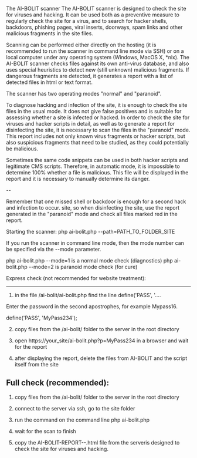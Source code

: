 The AI-BOLIT scanner The AI-BOLIT scanner is designed to check the site for viruses and hacking. It can be used both as a preventive measure to regularly check the site for a virus, and to search for hacker shells, backdoors, phishing pages, viral inserts, doorways, spam links and other malicious fragments in the site files.

Scanning can be performed either directly on the hosting (it is recommended to run the scanner in command line mode via SSH) or on a local computer under any operating system (Windows, MacOS X, *nix). The AI-BOLIT scanner checks files against its own anti-virus database, and also uses special heuristics to detect new (still unknown) malicious fragments. If dangerous fragments are detected, it generates a report with a list of detected files in html or text format.

The scanner has two operating modes "normal" and "paranoid".

To diagnose hacking and infection of the site, it is enough to check the site files in the usual mode. It does not give false positives and is suitable for assessing whether a site is infected or hacked. In order to check the site for viruses and hacker scripts in detail, as well as to generate a report for disinfecting the site, it is necessary to scan the files in the "paranoid" mode. This report includes not only known virus fragments or hacker scripts, but also suspicious fragments that need to be studied, as they could potentially be malicious.

Sometimes the same code snippets can be used in both hacker scripts and legitimate CMS scripts. Therefore, in automatic mode, it is impossible to determine 100% whether a file is malicious. This file will be displayed in the report and it is necessary to manually determine its danger.

--

Remember that one missed shell or backdoor is enough for a second hack and infection to occur.
site, so when disinfecting the site, use the report generated in the "paranoid" mode and check all files marked
red in the report.

Starting the scanner:
php ai-bolit.php --path=PATH_TO_FOLDER_SITE

If you run the scanner in command line mode, then the mode number can be specified via the --mode parameter.

php ai-bolit.php --mode=1 is a normal mode check (diagnostics)
php ai-bolit.php --mode=2 is paranoid mode check (for cure)




Express check (not recommended for website treatment):
-------------------------------------------------- ----------------

1. in the file /ai-bolit/ai-bolit.php find the line
define('PASS', '....

Enter the password in the second apostrophes, for example Mypass16.

define('PASS', 'MyPass234');

2. copy files from the /ai-bolit/ folder to the server in the root directory

3. open https://your_site/ai-bolit.php?p=MyPass234 in a browser and wait for the report

4. after displaying the report, delete the files from AI-BOLIT and the script itself from the site



Full check (recommended):
--------------------------------

1. copy files from the /ai-bolit/ folder to the server in the root directory

2. connect to the server via ssh, go to the site folder

3. run the command on the command line
    php ai-bolit.php

4. wait for the scan to finish

5. copy the AI-BOLIT-REPORT-<date>-<time>.html file from the serveris designed to check the site for viruses and hacking.
